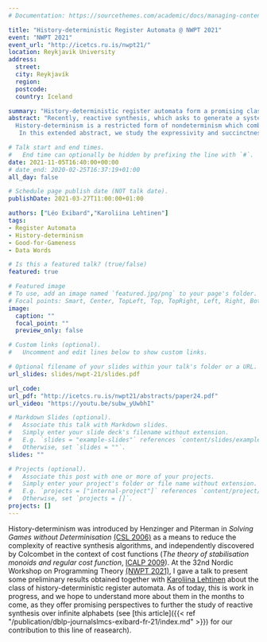 ```yaml
---
# Documentation: https://sourcethemes.com/academic/docs/managing-content/

title: "History-deterministic Register Automata @ NWPT 2021"
event: "NWPT 2021"
event_url: "http://icetcs.ru.is/nwpt21/"
location: Reykjavik University
address:
  street:
  city: Reykjavík
  region:
  postcode:
  country: Iceland

summary: "History-deterministic register automata form a promising class for synthesis and runtime verification applications."
abstract: "Recently, reactive synthesis, which asks to generate a system that guarantees correctness regardless of the behaviour of its environment, has been generalised to infinite alphabets. In this setting, specifications can be formalised as register automata. As is often the case, nondeterminism in the specification automaton leads to the synthesis problem being undecidable, yet deterministic register automata are much less expressive.
  History-determinism is a restricted form of nondeterminism which combines some of the algorithmic properties of deterministic automata with some of the succinctness and expressivity of nondeterministic ones. In particular, the synthesis problem for history-deterministic automata tends to be no harder than for deterministic ones, which makes this an interesting class to consider for reactive synthesis.
   In this extended abstract, we study the expressivity and succinctness of history-deterministic register automata, as well as their whether membership to the class is decidable. We also examine whether history-determinism coincides with good-for-gameness."

# Talk start and end times.
#   End time can optionally be hidden by prefixing the line with `#`.
date: 2021-11-05T16:40:00+00:00
# date_end: 2020-02-25T16:37:19+01:00
all_day: false

# Schedule page publish date (NOT talk date).
publishDate: 2021-03-27T11:00:00+01:00

authors: ["Léo Exibard","Karoliina Lehtinen"]
tags:
- Register Automata
- History-determinism
- Good-for-Gameness
- Data Words

# Is this a featured talk? (true/false)
featured: true

# Featured image
# To use, add an image named `featured.jpg/png` to your page's folder. 
# Focal points: Smart, Center, TopLeft, Top, TopRight, Left, Right, BottomLeft, Bottom, BottomRight.
image:
  caption: ""
  focal_point: ""
  preview_only: false

# Custom links (optional).
#   Uncomment and edit lines below to show custom links.

# Optional filename of your slides within your talk's folder or a URL.
url_slides: slides/nwpt-21/slides.pdf

url_code:
url_pdf: "http://icetcs.ru.is/nwpt21/abstracts/paper24.pdf"
url_video: "https://youtu.be/subw_yUwbhI"

# Markdown Slides (optional).
#   Associate this talk with Markdown slides.
#   Simply enter your slide deck's filename without extension.
#   E.g. `slides = "example-slides"` references `content/slides/example-slides.md`.
#   Otherwise, set `slides = ""`.
slides: ""

# Projects (optional).
#   Associate this post with one or more of your projects.
#   Simply enter your project's folder or file name without extension.
#   E.g. `projects = ["internal-project"]` references `content/project/deep-learning/index.md`.
#   Otherwise, set `projects = []`.
projects: []
---
```

History-determinism was introduced by Henzinger and Piterman in *Solving Games without Determinisation* [(CSL 2006)](https://citeseerx.ist.psu.edu/viewdoc/download?doi=10.1.1.118.9837&rep=rep1&type=pdf) as a means to reduce the complexity of reactive synthesis algorithms, and independently discovered by Colcombet in the context of cost functions (*The theory of stabilisation monoids and regular cost function*, [ICALP 2009](https://www.irif.fr/~colcombe/Publications/ICALP09-colcombet.pdf)). At the 32nd Nordic Workshop on Programming Theory [(NWPT 2021)](http://icetcs.ru.is/nwpt21/), I gave a talk to present some preliminary results obtained together with [Karoliina Lehtinen](http://www.pageperso.lif.univ-mrs.fr/~karoliina.lehtinen/) about the class of history-deterministic register automata. As of today, this is work in progress, and we hope to understand more about them in the months to come, as they offer promising perspectives to further the study of reactive synthesis over infinite alphabets (see [this article]({{< ref "/publication/dblp-journalslmcs-exibard-fr-21/index.md" >}}) for our contribution to this line of reasearch).
